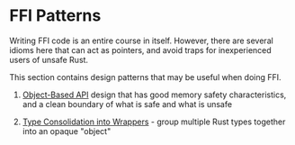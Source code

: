 # FFI Patterns

Writing FFI code is an entire course in itself.
However, there are several idioms here that can act as pointers, and avoid traps for inexperienced users of unsafe Rust.

This section contains design patterns that may be useful when doing FFI.

1. [Object-Based API](./ffi-export.md) design that has good memory safety characteristics, and a clean boundary of what is safe and what is unsafe

2. [Type Consolidation into Wrappers](./ffi-wrappers.md) - group multiple Rust types together into an opaque "object"
